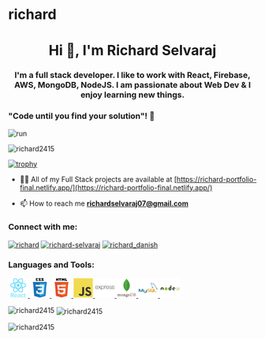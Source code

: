 # richard
<h1 align="center">Hi 👋, I'm Richard Selvaraj</h1>
<h3 align="center">I'm a full stack developer. I like to work with React, Firebase, AWS, MongoDB, NodeJS. I am passionate about Web Dev & I enjoy learning new things.</h3>

### "Code until you find your solution"! 👋
![run](https://media0.giphy.com/media/WfwzZpfH8Ejra/giphy.gif)

<p align="left"> <img src="https://komarev.com/ghpvc/?username=richard2415&label=Profile%20views&color=0e75b6&style=flat" alt="richard2415" /> </p>

[![trophy](https://github-profile-trophy.vercel.app/?username=ryo-ma)](https://github.com/ryo-ma/github-profile-trophy)

- 👨‍💻 All of my Full Stack projects are available at [https://richard-portfolio-final.netlify.app/](https://richard-portfolio-final.netlify.app/)

- 📫 How to reach me **richardselvaraj07@gmail.com**

<h3 align="left">Connect with me:</h3>
<p align="left">
<a href="https://twitter.com/richard" target="blank"><img align="center" src="https://raw.githubusercontent.com/rahuldkjain/github-profile-readme-generator/master/src/images/icons/Social/twitter.svg" alt="richard" height="30" width="40" /></a>
<a href="https://linkedin.com/in/richard-selvaraj" target="blank"><img align="center" src="https://raw.githubusercontent.com/rahuldkjain/github-profile-readme-generator/master/src/images/icons/Social/linked-in-alt.svg" alt="richard-selvaraj" height="30" width="40" /></a>
<a href="https://instagram.com/richard_danish" target="blank"><img align="center" src="https://raw.githubusercontent.com/rahuldkjain/github-profile-readme-generator/master/src/images/icons/Social/instagram.svg" alt="richard_danish" height="30" width="40" /></a>
</p>

<h3 align="left">Languages and Tools:</h3>
<p align="left"> <a href="https://reactjs.org/" target="_blank" rel="noreferrer"> <img src="https://raw.githubusercontent.com/devicons/devicon/master/icons/react/react-original-wordmark.svg" alt="react" width="40" height="40"/> </a> <a href="https://www.w3schools.com/css/" target="_blank" rel="noreferrer"> <img src="https://raw.githubusercontent.com/devicons/devicon/master/icons/css3/css3-original-wordmark.svg" alt="css3" width="40" height="40"/> </a> <a href="https://www.w3.org/html/" target="_blank" rel="noreferrer"> <img src="https://raw.githubusercontent.com/devicons/devicon/master/icons/html5/html5-original-wordmark.svg" alt="html5" width="40" height="40"/> </a> <a href="https://developer.mozilla.org/en-US/docs/Web/JavaScript" target="_blank" rel="noreferrer"> <img src="https://raw.githubusercontent.com/devicons/devicon/master/icons/javascript/javascript-original.svg" alt="javascript" width="40" height="40"/> </a> <a href="https://expressjs.com" target="_blank" rel="noreferrer"> <img src="https://raw.githubusercontent.com/devicons/devicon/master/icons/express/express-original-wordmark.svg" alt="express" width="40" height="40"/> </a>  <a href="https://www.mongodb.com/" target="_blank" rel="noreferrer"> <img src="https://raw.githubusercontent.com/devicons/devicon/master/icons/mongodb/mongodb-original-wordmark.svg" alt="mongodb" width="40" height="40"/> </a> <a href="https://www.mysql.com/" target="_blank" rel="noreferrer"> <img src="https://raw.githubusercontent.com/devicons/devicon/master/icons/mysql/mysql-original-wordmark.svg" alt="mysql" width="40" height="40"/> </a> <a href="https://nodejs.org" target="_blank" rel="noreferrer"> <img src="https://raw.githubusercontent.com/devicons/devicon/master/icons/nodejs/nodejs-original-wordmark.svg" alt="nodejs" width="40" height="40"/> </a> </p>

<p><img align="left" src="https://github-readme-stats.vercel.app/api/top-langs?username=richard2415&show_icons=true&locale=en&layout=compact" alt="richard2415" /></p>

<p>&nbsp;<img align="center" src="https://github-readme-stats.vercel.app/api?username=richard2415&show_icons=true&locale=en" alt="richard2415" /></p>

<p><img align="center" src="https://github-readme-streak-stats.herokuapp.com/?user=richard2415&" alt="richard2415" /></p>
